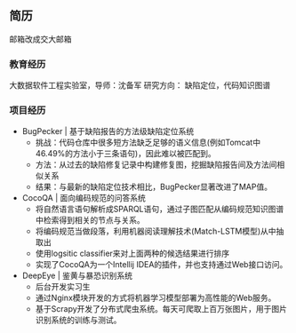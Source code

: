 ## 简历
邮箱改成交大邮箱
### 教育经历
大数据软件工程实验室，导师：沈备军
研究方向： 缺陷定位，代码知识图谱
### 项目经历
- BugPecker | 基于缺陷报告的方法级缺陷定位系统
    - 挑战：代码仓库中很多短方法缺乏足够的语义信息(例如Tomcat中46.49%的方法小于三条语句)，因此难以被匹配到。
    - 方法：从过去的缺陷修复记录中构建修复图，挖掘缺陷报告间及方法间相似关系
    - 结果：与最新的缺陷定位技术相比，BugPecker显著改进了MAP值。 
- CocoQA | 面向编码规范的问答系统
  - 将自然语言语句解析成SPARQL语句，通过子图匹配从编码规范知识图谱中检索得到相关的节点与关系。
  - 将编码规范当做段落，利用机器阅读理解技术(Match-LSTM模型)从中抽取出
  - 使用logsitic classifier来对上面两种的候选结果进行排序
  - 实现了CocoQA为一个Intellij IDEA的插件，并也支持通过Web接口访问。
- DeepEye | 鉴黄与暴恐识别系统
  - 后台开发实习生
  - 通过Nginx模块开发的方式将机器学习模型部署为高性能的Web服务。 
  - 基于Scrapy开发了分布式爬虫系统。每天可爬取上百万张图片，用于图片识别系统的训练与测试。